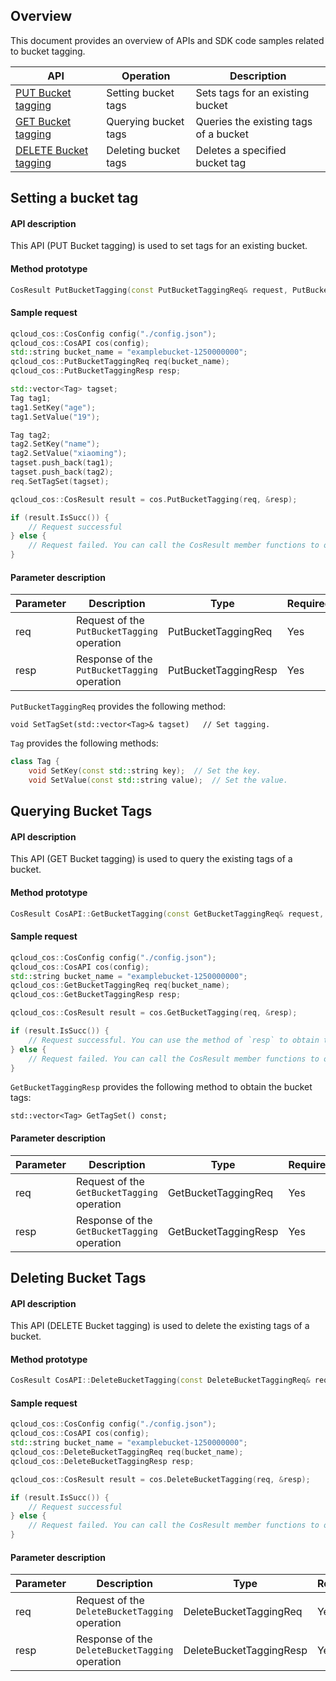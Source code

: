 ## Overview

This document provides an overview of APIs and SDK code samples related to bucket tagging.

| API | Operation | Description |
| ------------------------------------------------------------ | -------------- | -------------------------------- |
| [PUT Bucket tagging](https://intl.cloud.tencent.com/document/product/436/8281) | Setting bucket tags | Sets tags for an existing bucket |
| [GET Bucket tagging](https://intl.cloud.tencent.com/document/product/436/8277) | Querying bucket tags | Queries the existing tags of a bucket |
| [DELETE Bucket tagging](https://intl.cloud.tencent.com/document/product/436/8286) | Deleting bucket tags | Deletes a specified bucket tag |

## Setting a bucket tag

#### API description

This API (PUT Bucket tagging) is used to set tags for an existing bucket.

#### Method prototype

```cpp
CosResult PutBucketTagging(const PutBucketTaggingReq& request, PutBucketTaggingResp* response);
```

#### Sample request

```cpp
qcloud_cos::CosConfig config("./config.json");
qcloud_cos::CosAPI cos(config);
std::string bucket_name = "examplebucket-1250000000";
qcloud_cos::PutBucketTaggingReq req(bucket_name);
qcloud_cos::PutBucketTaggingResp resp;

std::vector<Tag> tagset;
Tag tag1;
tag1.SetKey("age");
tag1.SetValue("19");

Tag tag2;
tag2.SetKey("name");
tag2.SetValue("xiaoming");
tagset.push_back(tag1);
tagset.push_back(tag2);
req.SetTagSet(tagset);

qcloud_cos::CosResult result = cos.PutBucketTagging(req, &resp);

if (result.IsSucc()) {
    // Request successful
} else {
    // Request failed. You can call the CosResult member functions to output the error information, such as requestID.
} 
```


#### Parameter description

| Parameter | Description | Type | Required |
| ---- | ---------------------------| --------------------| ------|
| req  | Request of the `PutBucketTagging` operation | PutBucketTaggingReq | Yes |
| resp | Response of the `PutBucketTagging` operation | PutBucketTaggingResp| Yes |



`PutBucketTaggingReq` provides the following method:

```
void SetTagSet(std::vector<Tag>& tagset)   // Set tagging.
```

`Tag` provides the following methods:

```cpp
class Tag {
    void SetKey(const std::string key);  // Set the key.
    void SetValue(const std::string value);  // Set the value.
```


## Querying Bucket Tags

#### API description

This API (GET Bucket tagging) is used to query the existing tags of a bucket.

#### Method prototype

```cpp
CosResult CosAPI::GetBucketTagging(const GetBucketTaggingReq& request, GetBucketTaggingResp* response);                                      
```

#### Sample request

```cpp
qcloud_cos::CosConfig config("./config.json");
qcloud_cos::CosAPI cos(config);
std::string bucket_name = "examplebucket-1250000000";
qcloud_cos::GetBucketTaggingReq req(bucket_name);
qcloud_cos::GetBucketTaggingResp resp;

qcloud_cos::CosResult result = cos.GetBucketTagging(req, &resp);

if (result.IsSucc()) {
    // Request successful. You can use the method of `resp` to obtain the bucket tags.
} else {
    // Request failed. You can call the CosResult member functions to output the error information, such as requestID.
} 
```

`GetBucketTaggingResp` provides the following method to obtain the bucket tags:

```
std::vector<Tag> GetTagSet() const;
```

#### Parameter description

| Parameter | Description | Type | Required |
| ---- | ---------------------------| --------------------| ------|
| req  | Request of the `GetBucketTagging` operation | GetBucketTaggingReq | Yes |
| resp | Response of the `GetBucketTagging` operation | GetBucketTaggingResp | Yes |



## Deleting Bucket Tags

#### API description 

This API (DELETE Bucket tagging) is used to delete the existing tags of a bucket.

#### Method prototype

```cpp
CosResult CosAPI::DeleteBucketTagging(const DeleteBucketTaggingReq& request, DeleteBucketTaggingResp* response);                              
```

#### Sample request

```cpp
qcloud_cos::CosConfig config("./config.json");
qcloud_cos::CosAPI cos(config);
std::string bucket_name = "examplebucket-1250000000";
qcloud_cos::DeleteBucketTaggingReq req(bucket_name);
qcloud_cos::DeleteBucketTaggingResp resp;

qcloud_cos::CosResult result = cos.DeleteBucketTagging(req, &resp);

if (result.IsSucc()) {
    // Request successful
} else {
    // Request failed. You can call the CosResult member functions to output the error information, such as requestID.
} 
```

#### Parameter description

| Parameter | Description | Type | Required |
| ---- | ------------------------------| -----------------------| ------|
| req  | Request of the `DeleteBucketTagging` operation | DeleteBucketTaggingReq | Yes |
| resp | Response of the `DeleteBucketTagging` operation | DeleteBucketTaggingResp | Yes |
